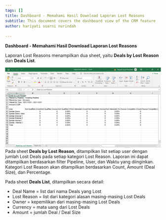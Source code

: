 ```yaml
---
tags: []
title: Dashboard - Memahami Hasil Download Laporan Lost Reasons
subtitle: This document covers the dashboard view of the CRM feature
author: hariyati suarni nurindah

---
```

**Dashboard - Memahami Hasil Download Laporan Lost Reasons**

Laporan Lost Reasons menampilkan dua sheet, yaitu **Deals by Lost Reason** dan **Deals List**.

![](/uploads/source1.PNG)Pada sheet **Deals by Lost Reason**, ditampilkan list setiap user dengan jumlah Lost Deals pada setiap kategori Lost Reason. Laporan ini dapat ditampilkan berdasarkan filter Pipeline, User, dan Waktu yang diinginkan. Kategori Lost Reason akan ditampilkan berdasarkan Count, Amount (Deal Size), dan Percentage.

Pada sheet **Deals List**, ditampilkan secara detail:

* Deal Name = list dari nama Deals yang Lost
* Lost Reason = list dari kategori alasan masing-masing Lost Deals
* Owner = kepemilikan dari masing-masing Lost Deals
* Currency = mata uang dari Lost Deals
* Amount = jumlah Deal / Deal Size